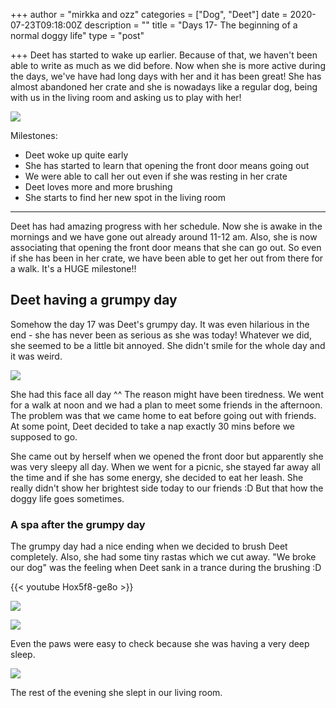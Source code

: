+++
author = "mirkka and ozz"
categories = ["Dog", "Deet"]
date = 2020-07-23T09:18:00Z
description = ""
title = "Days 17- The beginning of a normal doggy life"
type = "post"

+++
Deet has started to wake up earlier. Because of that, we haven't been able to write as much as we did before. Now when she is more active during the days, we've have had long days with her and it has been great! She has almost abandoned her crate and she is nowadays like a regular dog, being with us in the living room and asking us to play with her!

![](/images/20200722_135612.jpg)

Milestones:

* Deet woke up quite early
* She has started to learn that opening the front door means going out
* We were able to call her out even if she was resting in her crate
* Deet loves more and more brushing
* She starts to find her new spot in the living room

***

Deet has had amazing progress with her schedule. Now she is awake in the mornings and we have gone out already around 11-12 am. Also, she is now associating that opening the front door means that she can go out. So even if she has been in her crate, we have been able to get her out from there for a walk. It's a HUGE milestone!!

## Deet having a grumpy day

Somehow the day 17 was Deet's grumpy day. It was even hilarious in the end - she has never been as serious as she was today! Whatever we did, she seemed to be a little bit annoyed. She didn't smile for the whole day and it was weird.

![](/images/20200721_204403.jpg)

She had this face all day ^^ The reason might have been tiredness. We went for a walk at noon and we had a plan to meet some friends in the afternoon. The problem was that we came home to eat before going out with friends. At some point, Deet decided to take a nap exactly 30 mins before we supposed to go.

She came out by herself when we opened the front door but apparently she was very sleepy all day. When we went for a picnic, she stayed far away all the time and if she has some energy, she decided to eat her leash. She really didn't show her brightest side today to our friends :D But that how the doggy life goes sometimes.

### A spa after the grumpy day

The grumpy day had a nice ending when we decided to brush Deet completely. Also, she had some tiny rastas which we cut away. "We broke our dog" was the feeling when Deet sank in a trance during the brushing :D

{{< youtube Hox5f8-ge8o >}}

![](/images/20200721_221924.jpg)

![](/images/20200721_222555.jpg)

Even the paws were easy to check because she was having a very deep sleep.

![](/images/20200721_231056.jpg)

The rest of the evening she slept in our living room.
